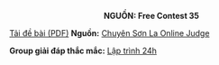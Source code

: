 **<center>NGUỒN: Free Contest 35</center>**

[Tải đề bài (PDF)](/statements/2206/KEYLOGGER.pdf)
**Nguồn:** [Chuyên Sơn La Online Judge](http://csloj.ddns.net/)

**Group giải đáp thắc mắc:** [Lập trình 24h](https://www.facebook.com/groups/1386904321519984)
